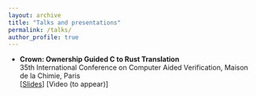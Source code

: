 ```yaml
---
layout: archive
title: "Talks and presentations"
permalink: /talks/
author_profile: true
---
```



* __Crown: Ownership Guided C to Rust Translation__\
  35th International Conference on Computer Aided Verification, Maison de la Chimie, Paris\
  [[Slides](http://KomaEc.github.io/files/cav_crown.pptx)] [Video (to appear)]
